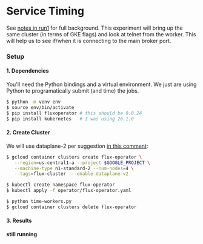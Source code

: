 # Service Timing

See [notes in run1](../run1) for full background. This experiment will bring
up the same cluster (in terms of GKE flags) and look at telnet from the worker.
This will help us to see if/when it is connecting to the main broker port.

### Setup

#### 1. Dependencies

You'll need the Python bindings and a virtual environment. We just are using Python to programatically submit (and time) the jobs.

```bash
$ python -m venv env
$ source env/bin/activate
$ pip install fluxoperator # this should be 0.0.24
$ pip install kubernetes   # I was using 26.1.0
```

#### 2. Create Cluster

We will use dataplane-2 per suggestion [in this comment](https://github.com/kubernetes/kubernetes/issues/117819#issuecomment-1550444235):

```bash
$ gcloud container clusters create flux-operator \
   --region=us-central1-a --project $GOOGLE_PROJECT \
   --machine-type n1-standard-2 --num-nodes=4 \
   --tags=flux-cluster  --enable-dataplane-v2

$ kubectl create namespace flux-operator
$ kubectl apply -f operator/flux-operator.yaml

$ python time-workers.py
$ gcloud container clusters delete flux-operator
```

#### 3. Results

**still running**
